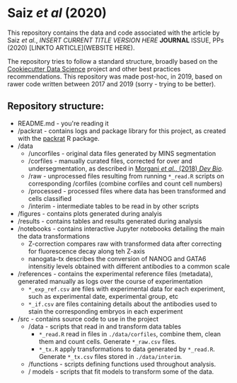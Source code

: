 # Saiz *et al* (2020) 

This repository contains the data and code associated with the article by Saiz *et al.*, *INSERT CURRENT TITLE VERSION HERE* **JOURNAL** ISSUE, PPs (2020) [LINKTO ARTICLE](WEBSITE HERE).

The repository tries to follow a standard structure, broadly based on the [Cookiecutter Data Science](https://drivendata.github.io/cookiecutter-data-science/#cookiecutter-data-science) project and other best practices recommendations. This repository was made post-hoc, in 2019, based on rawer code written between 2017 and 2019 (sorry - trying to be better).

## Repository structure:  

* README.md - you're reading it
* /packrat - contains logs and package library for this project, as created with the [packrat](http://rstudio.github.io/packrat/) R package.
* /data
   * /uncorfiles - original data files generated by MINS segmentation
   * /corfiles - manually curated files, corrected for over and undersegmentation, as described in [Morgani *et al.*, (2018) *Dev Bio*](https://doi.org/10.1016/j.ydbio.2018.06.017).
   * /raw - unprocessed files resulting from running ```*_read.R``` scripts on corresponding /corfiles  (combine corfiles and count cell numbers)
   * /processed - processed files where data has been transformed and cells classified
   * /interim - intermediate tables to be read in by other scripts
* /figures - contains plots generated during analyis
* /results - contains tables and results generated during analysis
* /notebooks - contains interactive Jupyter notebooks detailing the main the data transformations
   * Z-correction compares raw with transformed data after correcting for fluorescence decay along teh Z-axis
   * nanogata-tx describes the conversion of NANOG and GATA6 intensitiy levels obtained with different antibodies to a common scale
* /references - contains the experimental reference files (metadata), generated manually as logs over the course of experimentation
   * ```*_exp_ref.csv``` are files with experimental data for each experiment, such as experimental date, experimental group, etc
   * ```*_if.csv``` are files containing details about the antibodies used to stain the corresponding embryos in each experiment
* /src - contains source code to use in the project
   * /data - scripts that read in and transform data tables
      - ```*_read.R``` read in files in ```./data/corfiles```, combine them, clean them and count cells. Generate ```*_raw.csv``` files.
      - ```*_tx.R``` apply transformations to data generated by ```*_read.R```. Generate ```*_tx.csv``` files stored in ```./data/interim```. 
   * /functions - scripts defining functions used throughout analysis.
   * / models - scripts that fit models to transform some of the data.

